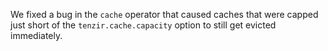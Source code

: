 We fixed a bug in the `cache` operator that caused caches that were capped just
short of the `tenzir.cache.capacity` option to still get evicted immediately.
